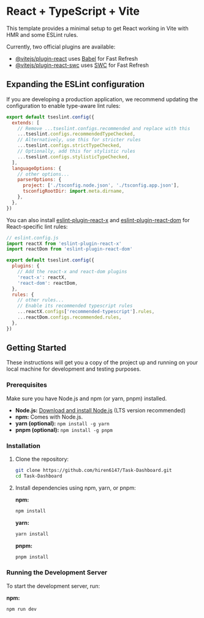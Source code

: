 # React + TypeScript + Vite

This template provides a minimal setup to get React working in Vite with HMR and some ESLint rules.

Currently, two official plugins are available:

- [@vitejs/plugin-react](https://github.com/vitejs/vite-plugin-react/blob/main/packages/plugin-react/README.md) uses [Babel](https://babeljs.io/) for Fast Refresh
- [@vitejs/plugin-react-swc](https://github.com/vitejs/vite-plugin-react-swc) uses [SWC](https://swc.rs/) for Fast Refresh

## Expanding the ESLint configuration

If you are developing a production application, we recommend updating the configuration to enable type-aware lint rules:

```js
export default tseslint.config({
  extends: [
    // Remove ...tseslint.configs.recommended and replace with this
    ...tseslint.configs.recommendedTypeChecked,
    // Alternatively, use this for stricter rules
    ...tseslint.configs.strictTypeChecked,
    // Optionally, add this for stylistic rules
    ...tseslint.configs.stylisticTypeChecked,
  ],
  languageOptions: {
    // other options...
    parserOptions: {
      project: ['./tsconfig.node.json', './tsconfig.app.json'],
      tsconfigRootDir: import.meta.dirname,
    },
  },
})
```

You can also install [eslint-plugin-react-x](https://github.com/Rel1cx/eslint-react/tree/main/packages/plugins/eslint-plugin-react-x) and [eslint-plugin-react-dom](https://github.com/Rel1cx/eslint-react/tree/main/packages/plugins/eslint-plugin-react-dom) for React-specific lint rules:

```js
// eslint.config.js
import reactX from 'eslint-plugin-react-x'
import reactDom from 'eslint-plugin-react-dom'

export default tseslint.config({
  plugins: {
    // Add the react-x and react-dom plugins
    'react-x': reactX,
    'react-dom': reactDom,
  },
  rules: {
    // other rules...
    // Enable its recommended typescript rules
    ...reactX.configs['recommended-typescript'].rules,
    ...reactDom.configs.recommended.rules,
  },
})
```
## Getting Started

These instructions will get you a copy of the project up and running on your local machine for development and testing purposes.

### Prerequisites

Make sure you have Node.js and npm (or yarn, pnpm) installed.

-   **Node.js:** [Download and install Node.js](https://nodejs.org/) (LTS version recommended)
-   **npm:** Comes with Node.js.
-   **yarn (optional):** `npm install -g yarn`
-   **pnpm (optional):** `npm install -g pnpm`

### Installation

1.  Clone the repository:

    ```bash
    git clone https://github.com/hiren6147/Task-Dashboard.git
    cd Task-Dashboard
    ```

2.  Install dependencies using npm, yarn, or pnpm:

    **npm:**

    ```bash
    npm install
    ```

    **yarn:**

    ```bash
    yarn install
    ```

    **pnpm:**

    ```bash
    pnpm install
    ```

### Running the Development Server

To start the development server, run:

**npm:**

```bash
npm run dev
```
